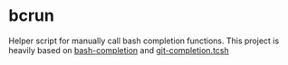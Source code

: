 # bcrun
Helper script for manually call bash completion functions.
This project is heavily based on  [bash-completion](https://github.com/scop/bash-completion) and [git-completion.tcsh](https://github.com/git/git/blob/master/contrib/completion/git-completion.tcsh)
